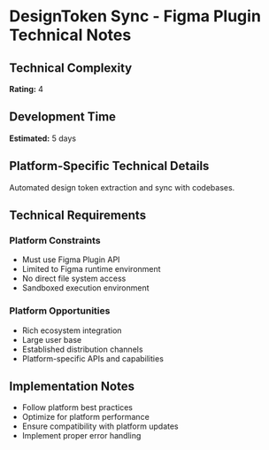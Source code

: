 # DesignToken Sync - Figma Plugin Technical Notes

## Technical Complexity
**Rating:** 4

## Development Time
**Estimated:** 5 days

## Platform-Specific Technical Details
Automated design token extraction and sync with codebases.

## Technical Requirements

### Platform Constraints
- Must use Figma Plugin API
- Limited to Figma runtime environment
- No direct file system access
- Sandboxed execution environment

### Platform Opportunities
- Rich ecosystem integration
- Large user base
- Established distribution channels
- Platform-specific APIs and capabilities

## Implementation Notes
- Follow platform best practices
- Optimize for platform performance
- Ensure compatibility with platform updates
- Implement proper error handling
